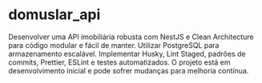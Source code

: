 # domuslar_api
Desenvolver uma API imobiliária robusta com NestJS e Clean Architecture para código modular e fácil de manter. Utilizar PostgreSQL para armazenamento escalável. Implementar Husky, Lint Staged, padrões de commits, Prettier, ESLint e testes automatizados. O projeto está em desenvolvimento inicial e pode sofrer mudanças para melhoria contínua.
